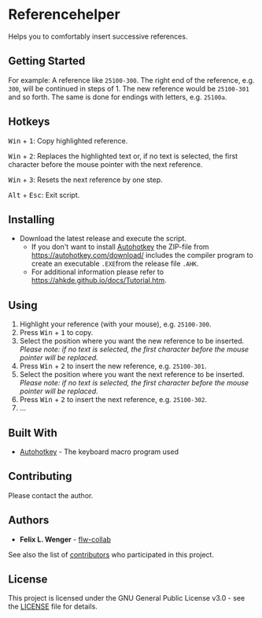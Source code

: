 # Referencehelper

Helps you to comfortably insert successive references.

## Getting Started

For example: A reference like `25100-300`. The right end of the reference, e.g. `300`, will be continued in steps of 1. The new reference would be `25100-301` and so forth. The same is done for endings with letters, e.g. `25100a`.

## Hotkeys

<kbd>Win</kbd> + <kbd>1</kbd>: Copy highlighted reference.

<kbd>Win</kbd> + <kbd>2</kbd>: Replaces the highlighted text or, if no text is selected, the first character before the mouse pointer with the next reference.

<kbd>Win</kbd> + <kbd>3</kbd>: Resets the next reference by one step.

<kbd>Alt</kbd> + <kbd>Esc</kbd>: Exit script.

## Installing 

* Download the latest release and execute the script.
  * If you don't want to install [Autohotkey](https://www.autohotkey.com/) the ZIP-file from https://autohotkey.com/download/ includes the compiler program to create an executable `.EXE`from the release file `.AHK`.
  * For additional information please refer to https://ahkde.github.io/docs/Tutorial.htm. 

## Using

1. Highlight your reference (with your mouse), e.g. `25100-300`.
1. Press <kbd>Win</kbd> + <kbd>1</kbd> to copy.
1. Select the position where you want the new reference to be inserted. _Please note: if no text is selected, the first character before the mouse pointer will be replaced._
1. Press <kbd>Win</kbd> + <kbd>2</kbd> to insert the new reference, e.g. `25100-301`.
1. Select the position where you want the next reference to be inserted. _Please note: if no text is selected, the first character before the mouse pointer will be replaced._
1. Press <kbd>Win</kbd> + <kbd>2</kbd> to insert the next reference, e.g. `25100-302`.
1. ...

## Built With

* [Autohotkey](https://www.autohotkey.com/) - The keyboard macro program used

## Contributing

Please contact the author.

## Authors

* **Felix L. Wenger** - [flw-collab](https://github.com/flw-collab)

See also the list of [contributors](https://github.com/your/project/contributors) who participated in this project.

## License

This project is licensed under the GNU General Public License v3.0 - see the [LICENSE](LICENSE) file for details.
